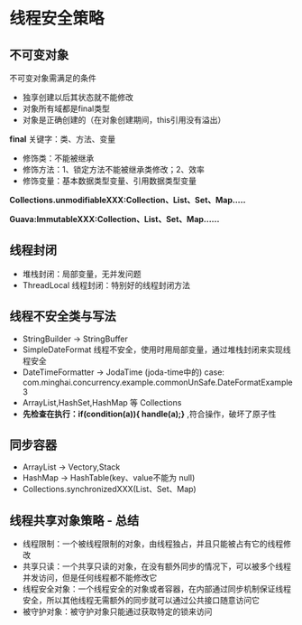 # 线程安全策略

## 不可变对象
不可变对象需满足的条件
+ 独享创建以后其状态就不能修改
+ 对象所有域都是final类型
+ 对象是正确创建的（在对象创建期间，this引用没有溢出）

**final** 关键字：类、方法、变量
+ 修饰类：不能被继承
+ 修饰方法：1、锁定方法不能被继承类修改；2、效率 
+ 修饰变量：基本数据类型变量、引用数据类型变量

**Collections.unmodifiableXXX:Collection、List、Set、Map.....**


**Guava:ImmutableXXX:Collection、List、Set、Map......**

## 线程封闭
+ 堆栈封闭：局部变量，无并发问题
+ ThreadLocal 线程封闭：特别好的线程封闭方法


## 线程不安全类与写法
+ StringBuilder -> StringBuffer
+ SimpleDateFormat 线程不安全，使用时用局部变量，通过堆栈封闭来实现线程安全
+ DateTimeFormatter -> JodaTime (joda-time中的)  case: com.minghai.concurrency.example.commonUnSafe.DateFormatExample3
+ ArrayList,HashSet,HashMap 等 Collections
+ **先检查在执行：if(condition(a)){ handle(a);}** ,符合操作，破坏了原子性

## 同步容器
+ ArrayList -> Vectory,Stack
+ HashMap -> HashTable(key、value不能为 null)
+ Collections.synchronizedXXX(List、Set、Map)

## 线程共享对象策略 - 总结
+ 线程限制：一个被线程限制的对象，由线程独占，并且只能被占有它的线程修改
+ 共享只读：一个共享只读的对象，在没有额外同步的情况下，可以被多个线程并发访问，但是任何线程都不能修改它
+ 线程安全对象：一个线程安全的对象或者容器，在内部通过同步机制保证线程安全，所以其他线程无需额外的同步就可以通过公共接口随意访问它
+ 被守护对象：被守护对象只能通过获取特定的锁来访问
